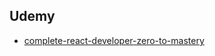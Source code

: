 ## Udemy
- [complete-react-developer-zero-to-mastery](https://www.udemy.com/course/complete-react-developer-zero-to-mastery/)
